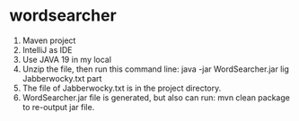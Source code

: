 # wordsearcher

1) Maven project
3) IntelliJ as IDE
2) Use JAVA 19 in my local
3) Unzip the file, then run this command line: java -jar WordSearcher.jar lig Jabberwocky.txt part 
4) The file of Jabberwocky.txt is in the project directory.
5) WordSearcher.jar file is generated, but also can run: mvn clean  package to re-output jar file.
